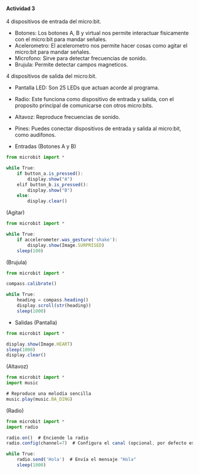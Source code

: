#### Actividad 3

4 dispositivos de entrada del micro:bit.
- Botones: Los botones A, B y virtual nos permite interactuar fisicamente con el micro:bit para mandar señales.
- Acelerometro: El acelerometro nos permite hacer cosas como agitar el micro:bit para mandar señales.
- Microfono: Sirve para detectar frecuencias de sonido.
- Brujula: Permite detectar campos magneticos.

4 dispositivos de salida del micro:bit.
- Pantalla LED: Son 25 LEDs que actuan acorde al programa.
- Radio: Este funciona como dispositivo de entrada y salida, con el proposito principal de comunicarse con otros micro:bits.
- Altavoz: Reproduce frecuencias de sonido.
- Pines: Puedes conectar dispositivos de entrada y salida al micro:bit, como audifonos.

- Entradas
(Botones A y B)
``` js
from microbit import *

while True:
    if button_a.is_pressed():
        display.show("A")
    elif button_b.is_pressed():
        display.show("B")
    else:
        display.clear()
```

(Agitar)
``` js
from microbit import *

while True:
    if accelerometer.was_gesture('shake'):
        display.show(Image.SURPRISED)
    sleep(100)
```

(Brujula)
``` js
from microbit import *

compass.calibrate()

while True:
    heading = compass.heading()
    display.scroll(str(heading))
    sleep(1000)

```


- Salidas
(Pantalla)
``` js
from microbit import *

display.show(Image.HEART)
sleep(1000)
display.clear()
```

(Altavoz)
``` js
from microbit import *
import music

# Reproduce una melodía sencilla
music.play(music.BA_DING)
```

(Radio)
``` js
from microbit import *
import radio

radio.on()  # Enciende la radio
radio.config(channel=7)  # Configura el canal (opcional, por defecto es 7)

while True:
    radio.send('Hola')  # Envía el mensaje "Hola"
    sleep(1000)
```
